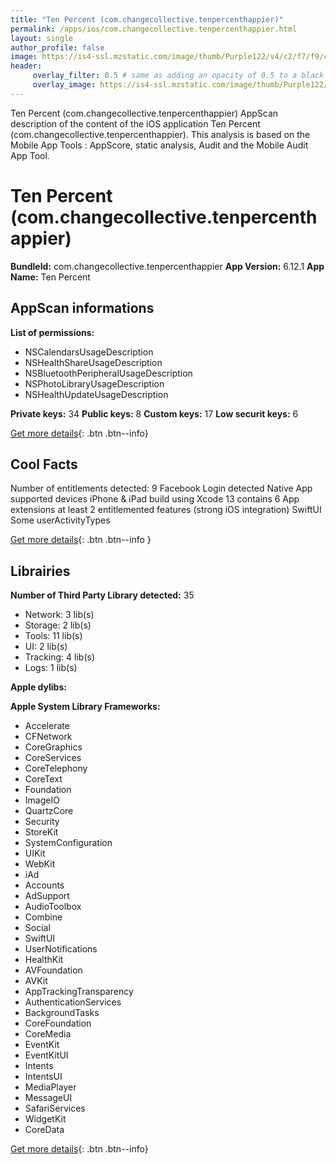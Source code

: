 ```yaml
---
title: "Ten Percent (com.changecollective.tenpercenthappier)"
permalink: /apps/ios/com.changecollective.tenpercenthappier.html
layout: single
author_profile: false
image: https://is4-ssl.mzstatic.com/image/thumb/Purple122/v4/c2/f7/f9/c2f7f918-3226-9ec3-feca-80eae612ebce/AppIcon-0-1x_U007emarketing-0-7-0-P3-85-220.png/512x512bb.jpg
header: 
     overlay_filter: 0.5 # same as adding an opacity of 0.5 to a black background
     overlay_image: https://is4-ssl.mzstatic.com/image/thumb/Purple122/v4/c2/f7/f9/c2f7f918-3226-9ec3-feca-80eae612ebce/AppIcon-0-1x_U007emarketing-0-7-0-P3-85-220.png/512x512bb.jpg
---
```

Ten Percent (com.changecollective.tenpercenthappier) AppScan description of the content of the iOS application Ten Percent (com.changecollective.tenpercenthappier). This analysis is based on the Mobile App Tools : AppScore, static analysis, Audit and the Mobile Audit App Tool.

# Ten Percent (com.changecollective.tenpercenthappier)

**BundleId:** com.changecollective.tenpercenthappier
**App Version:** 6.12.1
**App Name:** Ten Percent


## AppScan informations 

**List of permissions:** 
- NSCalendarsUsageDescription
- NSHealthShareUsageDescription
- NSBluetoothPeripheralUsageDescription
- NSPhotoLibraryUsageDescription
- NSHealthUpdateUsageDescription
  
  
**Private keys:** 34
**Public keys:** 8
**Custom keys:** 17
**Low securit keys:** 6
  
[Get more details](/pricing.html){: .btn .btn--info}

## Cool Facts

Number of entitlements detected: 9
Facebook Login detected
Native App
supported devices iPhone & iPad
build using Xcode 13
contains 6 App extensions
at least 2 entitlemented features (strong iOS integration)
SwiftUI
Some userActivityTypes
  
[Get more details](/pricing.html){: .btn .btn--info }

## Librairies 
**Number of Third Party Library detected:** 35
- Network: 3 lib(s)
- Storage: 2 lib(s)
- Tools: 11 lib(s)
- UI: 2 lib(s)
- Tracking: 4 lib(s)
- Logs: 1 lib(s)


**Apple dylibs:**


**Apple System Library Frameworks:**
- Accelerate
- CFNetwork
- CoreGraphics
- CoreServices
- CoreTelephony
- CoreText
- Foundation
- ImageIO
- QuartzCore
- Security
- StoreKit
- SystemConfiguration
- UIKit
- WebKit
- iAd
- Accounts
- AdSupport
- AudioToolbox
- Combine
- Social
- SwiftUI
- UserNotifications
- HealthKit
- AVFoundation
- AVKit
- AppTrackingTransparency
- AuthenticationServices
- BackgroundTasks
- CoreFoundation
- CoreMedia
- EventKit
- EventKitUI
- Intents
- IntentsUI
- MediaPlayer
- MessageUI
- SafariServices
- WidgetKit
- CoreData


  
[Get more details](/pricing.html){: .btn .btn--info}

